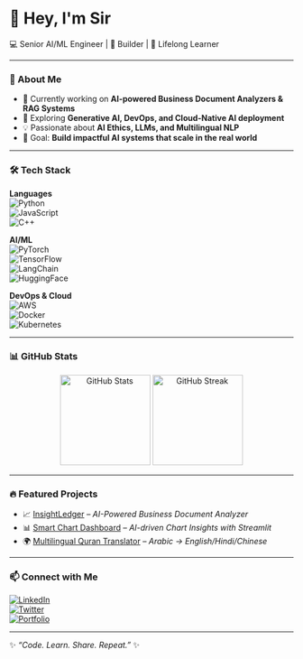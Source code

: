 # 👋 Hey, I'm Sir  

💻 Senior AI/ML Engineer | 🚀 Builder | 🌱 Lifelong Learner  

---

### 🚀 About Me
- 🔭 Currently working on **AI-powered Business Document Analyzers & RAG Systems**  
- 🌱 Exploring **Generative AI, DevOps, and Cloud-Native AI deployment**  
- 💡 Passionate about **AI Ethics, LLMs, and Multilingual NLP**  
- 🎯 Goal: **Build impactful AI systems that scale in the real world**  

---

### 🛠️ Tech Stack

**Languages**  
![Python](https://img.shields.io/badge/Python-3776AB?style=for-the-badge&logo=python&logoColor=white)  
![JavaScript](https://img.shields.io/badge/JavaScript-F7DF1E?style=for-the-badge&logo=javascript&logoColor=black)  
![C++](https://img.shields.io/badge/C++-00599C?style=for-the-badge&logo=cplusplus&logoColor=white)  

**AI/ML**  
![PyTorch](https://img.shields.io/badge/PyTorch-EE4C2C?style=for-the-badge&logo=pytorch&logoColor=white)  
![TensorFlow](https://img.shields.io/badge/TensorFlow-FF6F00?style=for-the-badge&logo=tensorflow&logoColor=white)  
![LangChain](https://img.shields.io/badge/LangChain-1E90FF?style=for-the-badge&logo=chainlink&logoColor=white)  
![HuggingFace](https://img.shields.io/badge/HuggingFace-FCC624?style=for-the-badge&logo=huggingface&logoColor=black)  

**DevOps & Cloud**  
![AWS](https://img.shields.io/badge/AWS-232F3E?style=for-the-badge&logo=amazonaws&logoColor=white)  
![Docker](https://img.shields.io/badge/Docker-2496ED?style=for-the-badge&logo=docker&logoColor=white)  
![Kubernetes](https://img.shields.io/badge/Kubernetes-326CE5?style=for-the-badge&logo=kubernetes&logoColor=white)  

---

### 📊 GitHub Stats
<p align="center">
  <img src="https://github-readme-stats.vercel.app/api?username=YOUR_GITHUB_USERNAME&show_icons=true&theme=tokyonight" alt="GitHub Stats" height="160"/>
  <img src="https://github-readme-streak-stats.herokuapp.com/?user=YOUR_GITHUB_USERNAME&theme=tokyonight" alt="GitHub Streak" height="160"/>
</p>

---

### 🔥 Featured Projects
- 📈 [InsightLedger](https://github.com/YOUR_GITHUB_USERNAME/InsightLedger) – *AI-Powered Business Document Analyzer*  
- 📊 [Smart Chart Dashboard](https://github.com/YOUR_GITHUB_USERNAME/SmartChartDashboard) – *AI-driven Chart Insights with Streamlit*  
- 🌍 [Multilingual Quran Translator](https://github.com/YOUR_GITHUB_USERNAME/Quran-Translator) – *Arabic → English/Hindi/Chinese*  

---

### 📫 Connect with Me
[![LinkedIn](https://img.shields.io/badge/LinkedIn-0077B5?style=for-the-badge&logo=linkedin&logoColor=white)](https://linkedin.com/in/YOUR_PROFILE)  
[![Twitter](https://img.shields.io/badge/Twitter-1DA1F2?style=for-the-badge&logo=twitter&logoColor=white)](https://twitter.com/YOUR_HANDLE)  
[![Portfolio](https://img.shields.io/badge/Portfolio-000000?style=for-the-badge&logo=vercel&logoColor=white)](https://yourwebsite.com)  

---

✨ *“Code. Learn. Share. Repeat.”* ✨
